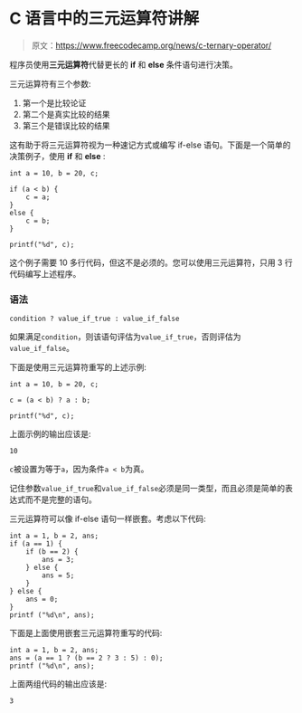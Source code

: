 # C 语言中的三元运算符讲解

> 原文：<https://www.freecodecamp.org/news/c-ternary-operator/>

程序员使用**三元运算符**代替更长的 **if** 和 **else** 条件语句进行决策。

三元运算符有三个参数:

1.  第一个是比较论证
2.  第二个是真实比较的结果
3.  第三个是错误比较的结果

这有助于将三元运算符视为一种速记方式或编写 if-else 语句。下面是一个简单的决策例子，使用 ****if**** 和 ****else**** :

```
int a = 10, b = 20, c;

if (a < b) {
    c = a;
}
else {
    c = b;
}

printf("%d", c);
```

这个例子需要 10 多行代码，但这不是必须的。您可以使用三元运算符，只用 3 行代码编写上述程序。

### **语法**

`condition ? value_if_true : value_if_false`

如果满足`condition`，则该语句评估为`value_if_true`，否则评估为`value_if_false`。

下面是使用三元运算符重写的上述示例:

```
int a = 10, b = 20, c;

c = (a < b) ? a : b;

printf("%d", c);
```

上面示例的输出应该是:

```
10
```

`c`被设置为等于`a`，因为条件`a < b`为真。

记住参数`value_if_true`和`value_if_false`必须是同一类型，而且必须是简单的表达式而不是完整的语句。

三元运算符可以像 if-else 语句一样嵌套。考虑以下代码:

```
int a = 1, b = 2, ans;
if (a == 1) {
    if (b == 2) {
        ans = 3;
    } else {
        ans = 5;
    }
} else {
    ans = 0;
}
printf ("%d\n", ans);
```

下面是上面使用嵌套三元运算符重写的代码:

```
int a = 1, b = 2, ans;
ans = (a == 1 ? (b == 2 ? 3 : 5) : 0);
printf ("%d\n", ans);
```

上面两组代码的输出应该是:

```
3
```